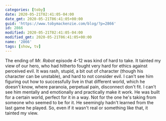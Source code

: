 ```yaml
---
categories: [toby]
date: 2020-05-21T02:41:05-04:00
date_gmt: 2020-05-21T06:41:05+00:00
guid: 'https://www.tobymackenzie.com/blog/?p=2866'
id: 2866
modified: 2020-05-21T02:41:05-04:00
modified_gmt: 2020-05-21T06:41:05+00:00
name: '2866'
tags: [show, tv]
---
```


The ending of *Mr.  Robot* episode 4-12 was kind of hard to take.<!--more-->  It tainted my view of our hero, who had hitherto fought very hard for ethics against perceived evil.  It was rash, stupid, a bit out of character (though his character can be unstable), and hard to not consider evil.  I can't see him figuring out how to successfully live in that different world, which he doesn't know, where paranoia, perpetual pain, disconnect don't fit.  I can't see him mentally and emotionally and practically make it work.  He was built for a certain world, perfect for it in a way.  Not for the one he's taking from someone who seemed to be for it.  He seemingly hadn't learned from the last game he played.  So, even if it wasn't real or something like that, it tainted my view.
